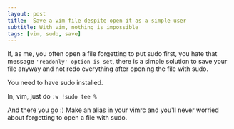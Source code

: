 ```yaml
---
layout: post
title:  Save a vim file despite open it as a simple user
subtitle: With vim, nothing is impossible
tags: [vim, sudo, save]
---
```


If, as me, you often open a file forgetting to put sudo first, you hate that message `'readonly' option is set`, there is a simple solution to save your file anyway and not redo everything after opening the file with sudo.

You need to have sudo installed.

In, vim, just do
``
:w !sudo tee %
``

And there you go :)
Make an alias in your vimrc and you'll never worried about forgetting to open a file with sudo.
